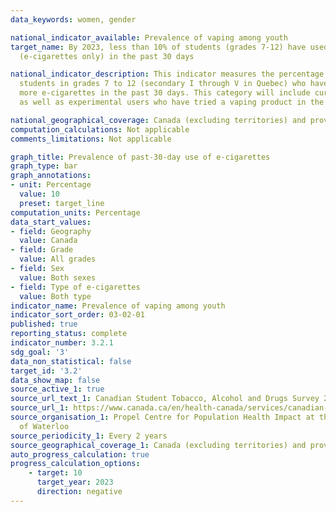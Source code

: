 ```yaml
---
data_keywords: women, gender

national_indicator_available: Prevalence of vaping among youth
target_name: By 2023, less than 10% of students (grades 7-12) have used a vaping product
  (e-cigarettes only) in the past 30 days

national_indicator_description: This indicator measures the percentage of Canadian
  students in grades 7 to 12 (secondary I through V in Quebec) who have used one or
  more e-cigarettes in the past 30 days. This category will include current users
  as well as experimental users who have tried a vaping product in the past 30 days.

national_geographical_coverage: Canada (excluding territories) and provinces
computation_calculations: Not applicable
comments_limitations: Not applicable

graph_title: Prevalence of past-30-day use of e-cigarettes
graph_type: bar
graph_annotations:
- unit: Percentage
  value: 10
  preset: target_line
computation_units: Percentage
data_start_values:
- field: Geography
  value: Canada
- field: Grade
  value: All grades
- field: Sex
  value: Both sexes
- field: Type of e-cigarettes
  value: Both type
indicator_name: Prevalence of vaping among youth
indicator_sort_order: 03-02-01
published: true
reporting_status: complete
indicator_number: 3.2.1
sdg_goal: '3'
data_non_statistical: false
target_id: '3.2'
data_show_map: false
source_active_1: true
source_url_text_1: Canadian Student Tobacco, Alcohol and Drugs Survey 2018-19
source_url_1: https://www.canada.ca/en/health-canada/services/canadian-student-tobacco-alcohol-drugs-survey/2018-2019-detailed-tables.html#t6
source_organisation_1: Propel Centre for Population Health Impact at the University
  of Waterloo
source_periodicity_1: Every 2 years
source_geographical_coverage_1: Canada (excluding territories) and provinces
auto_progress_calculation: true
progress_calculation_options:
    - target: 10
      target_year: 2023
      direction: negative
---
```

